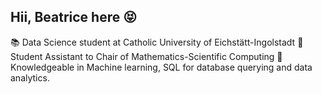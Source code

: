 ## Hii, Beatrice here 😝

📚 Data Science student at Catholic University of Eichstätt-Ingolstadt 
💁 Student Assistant to Chair of Mathematics-Scientific Computing
💬 Knowledgeable in Machine learning, SQL for database querying and data analytics.

